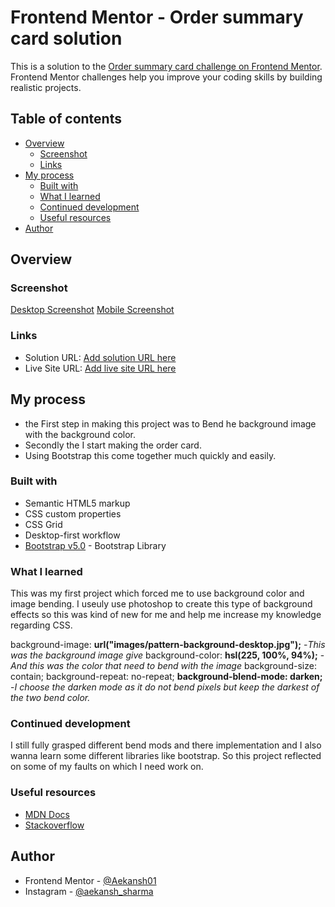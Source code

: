 # Frontend Mentor - Order summary card solution

This is a solution to the [Order summary card challenge on Frontend Mentor](https://www.frontendmentor.io/challenges/order-summary-component-QlPmajDUj). Frontend Mentor challenges help you improve your coding skills by building realistic projects.

## Table of contents

- [Overview](#overview)
  - [Screenshot](#screenshot)
  - [Links](#links)
- [My process](#my-process)
  - [Built with](#built-with)
  - [What I learned](#what-i-learned)
  - [Continued development](#continued-development)
  - [Useful resources](#useful-resources)
- [Author](#author)

## Overview

### Screenshot

[Desktop Screenshot](./Screenshots/Screenshot-desktop.png)
[Mobile Screenshot](./Screenshots/Screenshot-mobile.png)


### Links

- Solution URL: [Add solution URL here](https://your-solution-url.com)
- Live Site URL: [Add live site URL here](https://your-live-site-url.com)

## My process
- the First step in making this project was to Bend he background image with the background color.
- Secondly the I start making the order card.
- Using Bootstrap this come together much quickly and easily.
### Built with

- Semantic HTML5 markup
- CSS custom properties
- CSS Grid
- Desktop-first workflow
- [Bootstrap v5.0]() - Bootstrap Library

### What I learned
This was my first project which forced me to use background color and image bending. I useuly use photoshop to create this type of background effects so this was kind of new for me and help me increase my knowledge regarding CSS.

background-image: **url("images/pattern-background-desktop.jpg");** -*This was the background image give*
background-color: **hsl(225, 100%, 94%);** -*And this was the color that need to bend with the image*
background-size: contain;
background-repeat: no-repeat;
**background-blend-mode: darken;** -*I choose the darken mode as it do not bend pixels but keep the darkest of the two bend color.*

### Continued development

I still fully grasped different bend mods and there implementation and I also wanna learn some different libraries like bootstrap. So this project reflected on some of my faults on which I need work on.

### Useful resources

- [MDN Docs](https://developer.mozilla.org/en-US/)
- [Stackoverflow](https://stackoverflow.com/)

## Author

- Frontend Mentor - [@Aekansh01](https://www.frontendmentor.io/profile/Aekansh01)
- Instagram - [@aekansh_sharma](https://www.instagram.com/aekansh_sharma)

